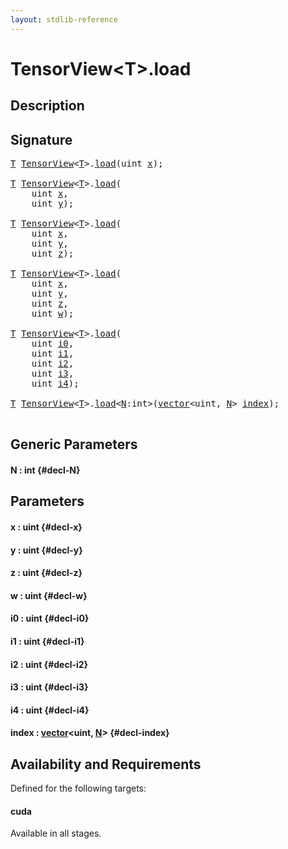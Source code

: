 ```yaml
---
layout: stdlib-reference
---
```


# TensorView\<T\>\.load

## Description





## Signature 

<pre>
<a href="/stdlib-reference/types/tensorview-06/index#typeparam-T" class="code_type">T</a> <a href="/stdlib-reference/types/tensorview-06/index" class="code_type">TensorView</a>&lt;<a href="/stdlib-reference/types/tensorview-06/index#typeparam-T" class="code_type">T</a>&gt;.<a href="/stdlib-reference/types/tensorview-06/load">load</a>(<span class="code_keyword">uint</span> <a href="/stdlib-reference/types/tensorview-06/load#decl-x" class="code_param">x</a>);

<a href="/stdlib-reference/types/tensorview-06/index#typeparam-T" class="code_type">T</a> <a href="/stdlib-reference/types/tensorview-06/index" class="code_type">TensorView</a>&lt;<a href="/stdlib-reference/types/tensorview-06/index#typeparam-T" class="code_type">T</a>&gt;.<a href="/stdlib-reference/types/tensorview-06/load">load</a>(
    <span class="code_keyword">uint</span> <a href="/stdlib-reference/types/tensorview-06/load#decl-x" class="code_param">x</a>,
    <span class="code_keyword">uint</span> <a href="/stdlib-reference/types/tensorview-06/load#decl-y" class="code_param">y</a>);

<a href="/stdlib-reference/types/tensorview-06/index#typeparam-T" class="code_type">T</a> <a href="/stdlib-reference/types/tensorview-06/index" class="code_type">TensorView</a>&lt;<a href="/stdlib-reference/types/tensorview-06/index#typeparam-T" class="code_type">T</a>&gt;.<a href="/stdlib-reference/types/tensorview-06/load">load</a>(
    <span class="code_keyword">uint</span> <a href="/stdlib-reference/types/tensorview-06/load#decl-x" class="code_param">x</a>,
    <span class="code_keyword">uint</span> <a href="/stdlib-reference/types/tensorview-06/load#decl-y" class="code_param">y</a>,
    <span class="code_keyword">uint</span> <a href="/stdlib-reference/types/tensorview-06/load#decl-z" class="code_param">z</a>);

<a href="/stdlib-reference/types/tensorview-06/index#typeparam-T" class="code_type">T</a> <a href="/stdlib-reference/types/tensorview-06/index" class="code_type">TensorView</a>&lt;<a href="/stdlib-reference/types/tensorview-06/index#typeparam-T" class="code_type">T</a>&gt;.<a href="/stdlib-reference/types/tensorview-06/load">load</a>(
    <span class="code_keyword">uint</span> <a href="/stdlib-reference/types/tensorview-06/load#decl-x" class="code_param">x</a>,
    <span class="code_keyword">uint</span> <a href="/stdlib-reference/types/tensorview-06/load#decl-y" class="code_param">y</a>,
    <span class="code_keyword">uint</span> <a href="/stdlib-reference/types/tensorview-06/load#decl-z" class="code_param">z</a>,
    <span class="code_keyword">uint</span> <a href="/stdlib-reference/types/tensorview-06/load#decl-w" class="code_param">w</a>);

<a href="/stdlib-reference/types/tensorview-06/index#typeparam-T" class="code_type">T</a> <a href="/stdlib-reference/types/tensorview-06/index" class="code_type">TensorView</a>&lt;<a href="/stdlib-reference/types/tensorview-06/index#typeparam-T" class="code_type">T</a>&gt;.<a href="/stdlib-reference/types/tensorview-06/load">load</a>(
    <span class="code_keyword">uint</span> <a href="/stdlib-reference/types/tensorview-06/load#decl-i0" class="code_param">i0</a>,
    <span class="code_keyword">uint</span> <a href="/stdlib-reference/types/tensorview-06/load#decl-i1" class="code_param">i1</a>,
    <span class="code_keyword">uint</span> <a href="/stdlib-reference/types/tensorview-06/load#decl-i2" class="code_param">i2</a>,
    <span class="code_keyword">uint</span> <a href="/stdlib-reference/types/tensorview-06/load#decl-i3" class="code_param">i3</a>,
    <span class="code_keyword">uint</span> <a href="/stdlib-reference/types/tensorview-06/load#decl-i4" class="code_param">i4</a>);

<a href="/stdlib-reference/types/tensorview-06/index#typeparam-T" class="code_type">T</a> <a href="/stdlib-reference/types/tensorview-06/index" class="code_type">TensorView</a>&lt;<a href="/stdlib-reference/types/tensorview-06/index#typeparam-T" class="code_type">T</a>&gt;.<a href="/stdlib-reference/types/tensorview-06/load">load</a>&lt;<a href="/stdlib-reference/types/tensorview-06/load#decl-N" class="code_var">N</a>:<span class="code_keyword">int</span>&gt;(<a href="/stdlib-reference/types/vector/index" class="code_type">vector</a>&lt;<span class="code_keyword">uint</span>, <a href="/stdlib-reference/types/tensorview-06/load#decl-N" class="code_var">N</a>&gt; <a href="/stdlib-reference/types/tensorview-06/load#decl-index" class="code_param">index</a>);

</pre>

## Generic Parameters

#### N  : int {#decl-N}

## Parameters

#### x  : uint {#decl-x}
#### y  : uint {#decl-y}
#### z  : uint {#decl-z}
#### w  : uint {#decl-w}
#### i0  : uint {#decl-i0}
#### i1  : uint {#decl-i1}
#### i2  : uint {#decl-i2}
#### i3  : uint {#decl-i3}
#### i4  : uint {#decl-i4}
#### index  : [vector](/stdlib-reference/types/vector/index)\<uint, [N](/stdlib-reference/types/vector/index#decl-N)\> {#decl-index}

## Availability and Requirements

Defined for the following targets:

#### cuda
Available in all stages.



